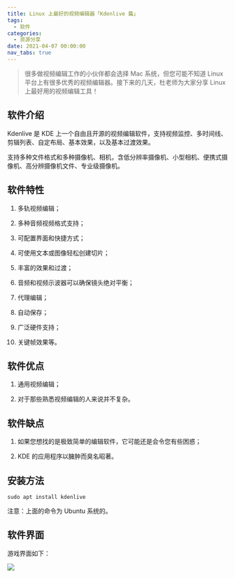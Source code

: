 ```yaml
---
title: Linux 上最好的视频编辑器「Kdenlive 篇」
tags:
  - 软件
categories:
  - 资源分享
date: 2021-04-07 00:00:00
nav_tabs: true
---
```


> 很多做视频编辑工作的小伙伴都会选择 Mac 系统，但您可能不知道 Linux 平台上有很多优秀的视频编辑器。接下来的几天，杜老师为大家分享 Linux 上最好用的视频编辑工具！

<!-- more -->

## 软件介绍

Kdenlive 是 KDE 上一个自由且开源的视频编辑软件，支持视频监控、多时间线、剪辑列表、自定布局、基本效果，以及基本过渡效果。

支持多种文件格式和多种摄像机、相机，含低分辨率摄像机、小型相机、便携式摄像机、高分辨摄像机文件、专业级摄像机。

## 软件特性

1. 多轨视频编辑；

2. 多种音频视频格式支持；

3. 可配置界面和快捷方式；

4. 可使用文本或图像轻松创建切片；

5. 丰富的效果和过渡；

6. 音频和视频示波器可以确保镜头绝对平衡；

7. 代理编辑；

8. 自动保存；

9. 广泛硬件支持；

10. 关键帧效果等。

## 软件优点

1. 通用视频编辑；

2. 对于那些熟悉视频编辑的人来说并不复杂。

## 软件缺点

1. 如果您想找的是极致简单的编辑软件，它可能还是会令您有些困惑；

2. KDE 的应用程序以臃肿而臭名昭著。

## 安装方法

```
sudo apt install kdenlive
```

注意：上面的命令为 Ubuntu 系统的。

## 软件界面

游戏界面如下：

![](https://cdn.dusays.com/2021/04/329-1.jpg)
